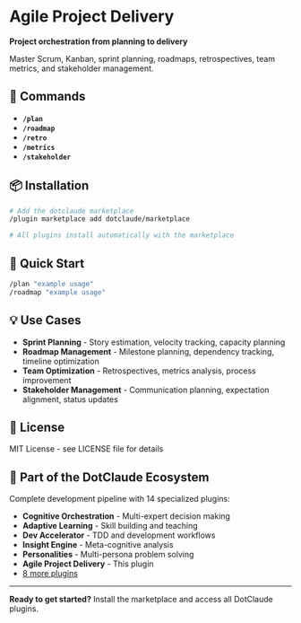 # Agile Project Delivery

**Project orchestration from planning to delivery**

Master Scrum, Kanban, sprint planning, roadmaps, retrospectives, team metrics, and stakeholder management.

## 🎯 Commands

- **`/plan`**
- **`/roadmap`**
- **`/retro`**
- **`/metrics`**
- **`/stakeholder`**

## 📦 Installation

```bash
# Add the dotclaude marketplace
/plugin marketplace add dotclaude/marketplace

# All plugins install automatically with the marketplace
```

## 🚀 Quick Start

```bash
/plan "example usage"
/roadmap "example usage"
```

## 💡 Use Cases

- **Sprint Planning** - Story estimation, velocity tracking, capacity planning
- **Roadmap Management** - Milestone planning, dependency tracking, timeline optimization
- **Team Optimization** - Retrospectives, metrics analysis, process improvement
- **Stakeholder Management** - Communication planning, expectation alignment, status updates

## 📄 License

MIT License - see LICENSE file for details

## 🌟 Part of the DotClaude Ecosystem

Complete development pipeline with 14 specialized plugins:
- **Cognitive Orchestration** - Multi-expert decision making
- **Adaptive Learning** - Skill building and teaching
- **Dev Accelerator** - TDD and development workflows
- **Insight Engine** - Meta-cognitive analysis
- **Personalities** - Multi-persona problem solving
- **Agile Project Delivery** - This plugin
- [8 more plugins](https://github.com/dotclaude/marketplace)

---

**Ready to get started?** Install the marketplace and access all DotClaude plugins.
